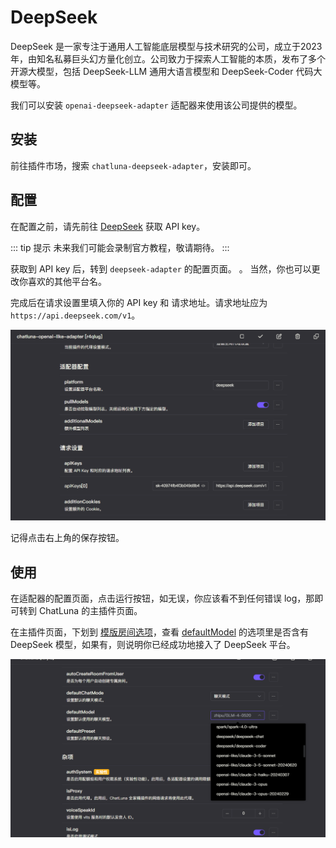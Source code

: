 # DeepSeek

DeepSeek 是一家专注于通用人工智能底层模型与技术研究的公司，成立于2023年，由知名私募巨头幻方量化创立。公司致力于探索人工智能的本质，发布了多个开源大模型，包括 DeepSeek-LLM 通用大语言模型和 DeepSeek-Coder 代码大模型等。

我们可以安装 `openai-deepseek-adapter` 适配器来使用该公司提供的模型。

## 安装

前往插件市场，搜索 `chatluna-deepseek-adapter`，安装即可。

## 配置

在配置之前，请先前往 [DeepSeek](https://platform.deepseek.com/api_keys) 获取 API key。

::: tip 提示
未来我们可能会录制官方教程，敬请期待。
:::

获取到 API key 后，转到 `deepseek-adapter` 的配置页面。
。
当然，你也可以更改你喜欢的其他平台名。

完成后在请求设置里填入你的 API key 和 请求地址。请求地址应为 `https://api.deepseek.com/v1`。

![deepseek](../../public/images/image-12.png)

记得点击右上角的保存按钮。

## 使用

在适配器的配置页面，点击运行按钮，如无误，你应该看不到任何错误 log，那即可转到 ChatLuna 的主插件页面。

在主插件页面，下划到 [模版房间选项](../useful-configurations.md#模版房间选项)，查看 [defaultModel](../useful-configurations.md#defaultmodel) 的选项里是否含有 DeepSeek 模型，如果有，则说明你已经成功地接入了 DeepSeek 平台。

![deepseek](../../public/images/image-13.png)
